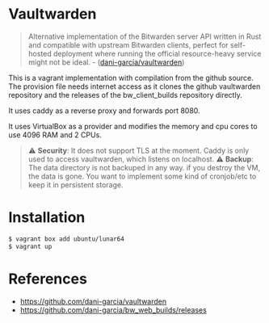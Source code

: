 # Vaultwarden

> Alternative implementation of the Bitwarden server API written in Rust and compatible with upstream Bitwarden clients, perfect for self-hosted deployment where running the official resource-heavy service might not be ideal. - ([dani-garcia/vaultwarden](https://github.com/dani-garcia/vaultwarden))

This is a vagrant implementation with compilation from the github source. The provision file needs internet access as it clones the github vaultwarden repository and the releases of the bw_client_builds repository directly.

It uses caddy as a reverse proxy and forwards port 8080.

It uses VirtualBox as a provider and modifies the memory and cpu cores to use 4096 RAM and 2 CPUs.

> :warning: **Security**: It does not support TLS at the moment. Caddy is only used to access vaultwarden, which listens on localhost. 
> :warning: **Backup**: The data directory is not backuped in any way. if you destroy the VM, the data is gone. You want to implement some kind of cronjob/etc to keep it in persistent storage.


# Installation

```bash
$ vagrant box add ubuntu/lunar64
$ vagrant up
```

# References
* https://github.com/dani-garcia/vaultwarden
* https://github.com/dani-garcia/bw_web_builds/releases
